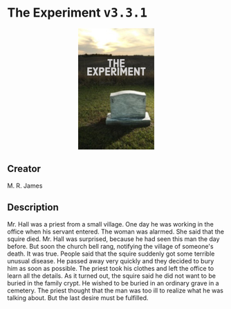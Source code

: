 
# The Experiment <kbd>v3.3.1</kbd>

<center>
  <img src="./cover-1024.jpg"/>
</center>

## Creator
M. R. James

## Description
Mr. Hall was a priest from a small village. One day he was working in the office when his servant entered. The woman was alarmed. She said that the squire died. Mr. Hall was surprised, because he had seen this man the day before. But soon the church bell rang, notifying the village of someone's death. It was true. People said that the squire suddenly got some terrible unusual disease. He passed away very quickly and they decided to bury him as soon as possible. The priest took his clothes and left the office to learn all the details. As it turned out, the squire said he did not want to be buried in the family crypt. He wished to be buried in an ordinary grave in a cemetery. The priest thought that the man was too ill to realize what he was talking about. But the last desire must be fulfilled.
